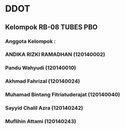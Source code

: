 # DDOT

## Kelompok RB-08 TUBES PBO

### Anggota Kelompok : 
### ANDIKA RIZKI RAMADHAN 			    (120140002)
### Pandu Wahyudi						        (120140010)
### Akhmad Fahrizal						      (120140024)
### Muhamad Bintang Fitriatuderajat	(120140040)
### Sayyid Chalil Azra						  (120140242)
### Muflihin Attami						      (120140243)
